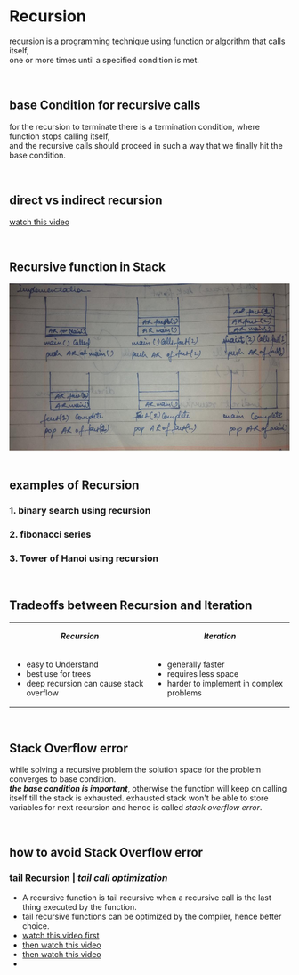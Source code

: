 # Recursion
recursion is a programming technique using function or algorithm that calls itself,
<br/> one or more times until a specified condition is met.

<br/>

## base Condition for recursive calls
for the recursion to terminate there is a termination condition, where function stops calling itself,
<br> and the recursive calls should proceed in such a way that we finally hit the base condition.

<br/>



## direct vs indirect recursion
[watch this video](https://youtu.be/t9whckmAEq0)


<br/>

## Recursive function in Stack
<div align=center>
<img src="a9c1eec7-6555-40c6-bd24-1e69693e85d9.jpg" width=600 height=300>
</div>

<br/>

## examples of Recursion

### 1. binary search using recursion

### 2. fibonacci series

### 3. Tower of Hanoi using recursion




<br/>

## Tradeoffs between Recursion and Iteration
<table align=center>
<tr>
<td width=300 align=center>

***Recursion***
</td>
<td width=300 align=center>

***Iteration***
</td>
</tr>
<tr>
<td>

- easy to Understand
- best use for trees
- deep recursion can cause stack overflow
</td>
<td>

- generally faster
- requires less space
- harder to implement in complex problems
</td>
</tr>
</table>

<br/>

## Stack Overflow error
while solving a recursive problem the solution space for the problem converges to base condition.
<br/>***the base condition is important***, otherwise the function will keep on calling itself till the stack is exhausted.
exhausted stack won't be able to store variables for next recursion and hence is called _stack overflow error_. 

<br/>

## how to avoid Stack Overflow error
### tail Recursion | ***tail call optimization***
- A recursive function is tail recursive when a recursive call is the last thing executed by the function. 
- tail recursive functions can be optimized by the compiler, hence better choice.
- [watch this video first](https://youtu.be/Wpkh5YSqwqg)
- [then watch this video](https://youtu.be/HIt_GPuD7wk)
- [then watch this video](https://youtu.be/_JtPhF8MshA)
- 

<br/>
